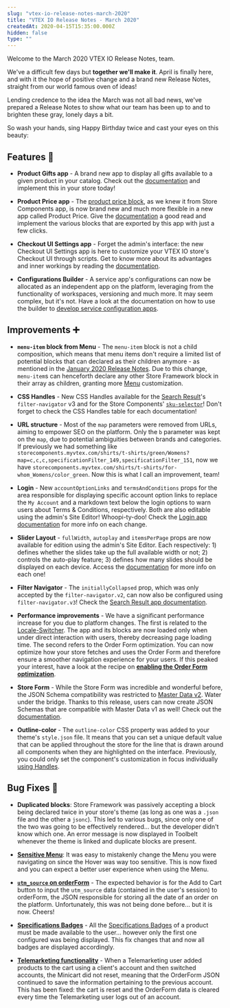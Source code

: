 ```yaml
---
slug: "vtex-io-release-notes-march-2020"
title: "VTEX IO Release Notes - March 2020"
createdAt: 2020-04-15T15:35:00.000Z
hidden: false
type: ""
---
```


Welcome to the March 2020 VTEX IO Release Notes, team.

We've a difficult few days but **together we'll make it**. April is finally here, and with it the hope of positive change and a brand new Release Notes, straight from our world famous oven of ideas!

Lending credence to the idea the March was not all bad news, we've prepared a Release Notes to show what our team has been up to and to brighten these gray, lonely days a bit.

So wash your hands, sing Happy Birthday twice and cast your eyes on this beauty:

## Features 🚀

- **Product Gifts app** - A brand new app to display all gifts available to a given product in your catalog. Check out the [documentation](https://vtex.io/docs/components/all/vtex.product-gifts@0.2.0/) and implement this in your store today! 

- **Product Price app** - The [product price block](https://vtex.io/docs/components/all/vtex.store-components/product-price), as we knew it from Store Components app, is now brand new and much more flexible in a new app called Product Price. Give the [documentation](https://vtex.io/docs/components/all/vtex.product-price@1.2.1/) a good read and implement the various blocks that are exported by this app with just a few clicks. 

- **Checkout UI Settings app** - Forget the admin's interface: the new Checkout UI Settings app is here to customize your VTEX IO store's Checkout UI through scripts. Get to know more about its advantages and inner workings by reading the [documentation](https://vtex.io/docs/apps/functional/vtex.checkout-ui-settings@0.0.3). 

- **Configurations Builder** - A service app's configurations can now be allocated as an independent app on the platform, leveraging from the functionality of workspaces, versioning and much more. It may seem complex, but it's not. Have a look at the documentation on how to use the builder to [develop service configuration apps](https://vtex.io/docs/recipes/development/developing-service-configuration-apps/). 

## Improvements ➕

- **`menu-item` block from Menu** - The `menu-item` block is not a child composition, which means that menu items don't require a limited list of potential blocks that can declared as their children anymore - as mentioned in the [January 2020 Release Notes](https://vtex.io/docs/releases/2020-01/README/). Due to this change, `menu-item`s can henceforth declare any other Store Framework block in their array as children, granting more [Menu](https://vtex.io/docs/components/all/vtex.menu@2.24.1) customization. 

- **CSS Handles** - New CSS Handles available for the [Search Result](https://vtex.io/docs/components/all/vtex.search-result@3.53.1)'s  `filter-navigator` v3 and for the Store Components' [`sku-selector`](https://vtex.io/docs/components/all/vtex.store-components@3.109.0/sku-selector)! Don't forget to check the CSS Handles table for each documentation!

- **URL structure** - Most of the `map` parameters were removed from URLs, aiming to empower SEO on the platform. Only the `b` parameter was kept on the `map`, due to potential ambiguities between brands and categories. If previously we had something like `storecomponents.myvtex.com/shirts/t-shirts/green/Womens?map=c,c,c,specificationFilter_149,specificationFilter_151`, now we have `storecomponents.myvtex.com/shirts/t-shirts/for-whom_Womens/color_green`. Now this is what I call an improvement, team! 

- **Login** - New `accountOptionLinks` and `termsAndConditions` props for the area responsible for displaying specific account option links to replace the `My Account` and a markdown text below the login options to warn users about Terms & Conditions, respectively. Both are also editable using the admin's Site Editor! Whoopi-ty-doo! Check the [Login app documentation](https://vtex.io/docs/components/all/vtex.login/) for more info on each change.

- **Slider Layout** - `fullWidth`, `autoplay` and `itemsPerPage` props are now available for edition using the admin's Site Editor. Each respectively: 1) defines whether the slides take up the full available width or not; 2) controls the auto-play feature; 3) defines how many slides should be displayed on each device. Access the [documentation](https://vtex.io/docs/components/layout-blocks/vtex.slider-layout@0.11.0/) for more info on each one!

- **Filter Navigator** - The `initiallyCollapsed` prop, which was only accepted by the `filter-navigator.v2`, can now also be configured using `filter-navigator.v3`! Check the [Search Result app documentation](https://vtex.io/docs/components/all/vtex.search-result@3.55.2/).

- **Performance improvements** - We have a significant performance increase for you due to platform changes. The first is related to the [Locale-Switcher](https://vtex.io/docs/components/all/vtex.locale-switcher@0.5.5/). The app and its blocks are now loaded only when under direct interaction with users, thereby decreasing page loading time. The second refers to the Order Form optimization. You can now optimize how your store fetches and uses the Order Form and therefore ensure a smoother navigation experience for your users. If this peaked your interest, have a look at the recipe on [**enabling the Order Form optimization**](https://vtex.io/docs/recipes/store-management/enabling-order-form-optimization/).

- **Store Form** - While the Store Form was incredible and wonderful before, the JSON Schema compatibility was restricted to [Master Data v2](https://help.vtex.com/tutorial/master-data-v2--3JJ1mlzuo88w22gO0gy0QS). Water under the bridge. Thanks to this release, users can now create JSON Schemas that are compatible with Master Data v1 as well! Check out the [documentation](https://vtex.io/docs/components/all/vtex.store-form@0.3.4/).

- **Outline-color** - The `outline-color` CSS property was added to your theme's `style.json` file. It means that you can set a unique default value that can be applied throughout the store for the line that is drawn around all components when they are highlighted on the interface. Previously, you could only set the component's customization in focus individually [using Handles](https://vtex.io/docs/recipes/style/using-css-handles-for-store-customization).

## Bug Fixes 🐛

- **Duplicated blocks**: Store Framework was passively accepting a block being declared twice in your store's theme (as long as one was a `.json` file and the other a `jsonc`). This led to various bugs, since only one of the two was going to be effectively rendered... but the developer didn't know which one. An error message is now displayed in Toolbelt whenever the theme is linked and duplicate blocks are present. 

- **[Sensitive Menu](https://github.com/vtex-apps/menu/pull/91)**: It was easy to mistakenly change the Menu you were navigating on since the Hover was way too sensitive. This is now fixed and you can expect a better user experience when using the Menu. 

- **[`utm_source` on orderForm](https://github.com/vtex-apps/add-to-cart-button/pull/12)** - The expected behavior is for the Add to Cart button to input the `utm_source` data (contained in the user's session) to orderForm, the JSON responsible for storing all the date of an order on the platform. Unfortunately, this was not being done before... but it is now. Cheers!

- **[Specifications Badges](https://github.com/vtex-apps/product-specification-badges/pull/6)** - All the [Specifications Badges](https://vtex.io/docs/app/vtex.product-specification-badges@0.1.0) of a product must be made available to the user... however only the first one configured was being displayed. This fix changes that and now all badges are displayed accordingly.

- **[Telemarketing functionality](https://github.com/vtex-apps/store-graphql/pull/451)** - When a Telemarketing user added products to the cart using a client's account and then switched accounts, the Minicart did not reset, meaning that the OrderForm JSON continued to save the information pertaining to the previous account. This has been fixed: the cart is reset and the OrderForm data is cleared every time the Telemarketing user logs out of an account.